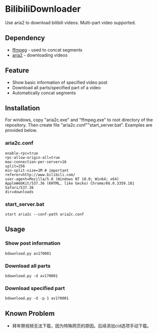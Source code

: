 # BilibiliDownloader
Use aria2 to download bilibili videos. Multi-part video supported.
## Dependency
+ [ffmpeg](https://ffmpeg.org) - used to concat segments
+ [aria2](https://aria2.github.io/) - downloading videos
## Feature
+ Show basic information of specified video post
+ Download all parts/specified part of a video
+ Automatically concat segments
## Installation
For windows, copy "aria2c.exe" and "ffmpeg.exe" to root directory of the repository. Then create file "aria2c.conf""start_server.bat". Examples are provided below.
### aria2c.conf
```
enable-rpc=true
rpc-allow-origin-all=true
max-connection-per-server=16
split=256
min-split-size=1M # important 
referer=http://www.bilibili.com/
user-agent=Mozilla/5.0 (Windows NT 10.0; Win64; x64) AppleWebKit/537.36 (KHTML, like Gecko) Chrome/66.0.3359.181 Safari/537.36
dir=downloads
```
### start_server.bat
```start aria2c --conf-path aria2c.conf```

## Usage
### Show post information
```bdownload.py av170001```
### Download all parts
```bdownload.py -d av170001```
### Download specified part
```bdownload.py -d -p 1 av170001```

## Known Problem
+ 拜年祭视频无法下载，因为特殊网页的原因。后续添加cid选项手动下载。
